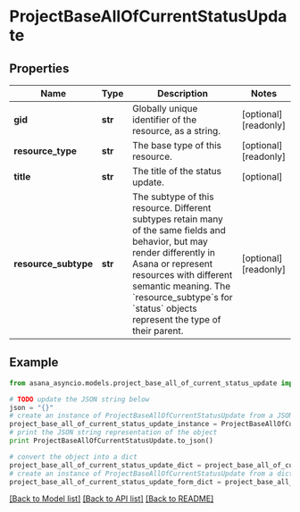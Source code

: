 # ProjectBaseAllOfCurrentStatusUpdate


## Properties

Name | Type | Description | Notes
------------ | ------------- | ------------- | -------------
**gid** | **str** | Globally unique identifier of the resource, as a string. | [optional] [readonly] 
**resource_type** | **str** | The base type of this resource. | [optional] [readonly] 
**title** | **str** | The title of the status update. | [optional] 
**resource_subtype** | **str** | The subtype of this resource. Different subtypes retain many of the same fields and behavior, but may render differently in Asana or represent resources with different semantic meaning. The &#x60;resource_subtype&#x60;s for &#x60;status&#x60; objects represent the type of their parent. | [optional] [readonly] 

## Example

```python
from asana_asyncio.models.project_base_all_of_current_status_update import ProjectBaseAllOfCurrentStatusUpdate

# TODO update the JSON string below
json = "{}"
# create an instance of ProjectBaseAllOfCurrentStatusUpdate from a JSON string
project_base_all_of_current_status_update_instance = ProjectBaseAllOfCurrentStatusUpdate.from_json(json)
# print the JSON string representation of the object
print ProjectBaseAllOfCurrentStatusUpdate.to_json()

# convert the object into a dict
project_base_all_of_current_status_update_dict = project_base_all_of_current_status_update_instance.to_dict()
# create an instance of ProjectBaseAllOfCurrentStatusUpdate from a dict
project_base_all_of_current_status_update_form_dict = project_base_all_of_current_status_update.from_dict(project_base_all_of_current_status_update_dict)
```
[[Back to Model list]](../README.md#documentation-for-models) [[Back to API list]](../README.md#documentation-for-api-endpoints) [[Back to README]](../README.md)


